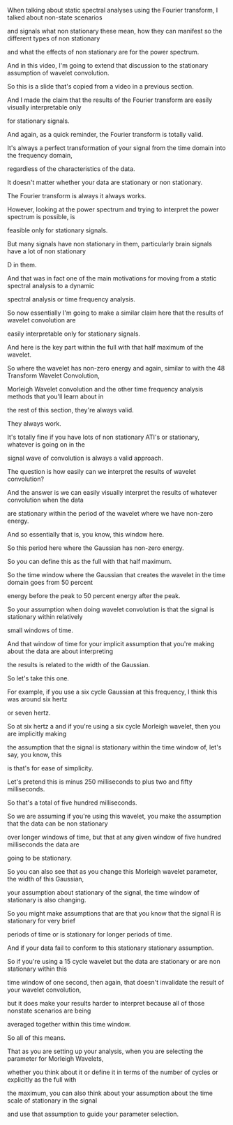 When talking about static spectral analyses using the Fourier transform, I talked about non-state scenarios

and signals what non stationary these mean, how they can manifest so the different types of non stationary

and what the effects of non stationary are for the power spectrum.

And in this video, I'm going to extend that discussion to the stationary assumption of wavelet convolution.

So this is a slide that's copied from a video in a previous section.

And I made the claim that the results of the Fourier transform are easily visually interpretable only

for stationary signals.

And again, as a quick reminder, the Fourier transform is totally valid.

It's always a perfect transformation of your signal from the time domain into the frequency domain,

regardless of the characteristics of the data.

It doesn't matter whether your data are stationary or non stationary.

The Fourier transform is always it always works.

However, looking at the power spectrum and trying to interpret the power spectrum is possible, is

feasible only for stationary signals.

But many signals have non stationary in them, particularly brain signals have a lot of non stationary

D in them.

And that was in fact one of the main motivations for moving from a static spectral analysis to a dynamic

spectral analysis or time frequency analysis.

So now essentially I'm going to make a similar claim here that the results of wavelet convolution are

easily interpretable only for stationary signals.

And here is the key part within the full with that half maximum of the wavelet.

So where the wavelet has non-zero energy and again, similar to with the 48 Transform Wavelet Convolution,

Morleigh Wavelet convolution and the other time frequency analysis methods that you'll learn about in

the rest of this section, they're always valid.

They always work.

It's totally fine if you have lots of non stationary ATI's or stationary, whatever is going on in the

signal wave of convolution is always a valid approach.

The question is how easily can we interpret the results of wavelet convolution?

And the answer is we can easily visually interpret the results of whatever convolution when the data

are stationary within the period of the wavelet where we have non-zero energy.

And so essentially that is, you know, this window here.

So this period here where the Gaussian has non-zero energy.

So you can define this as the full with that half maximum.

So the time window where the Gaussian that creates the wavelet in the time domain goes from 50 percent

energy before the peak to 50 percent energy after the peak.

So your assumption when doing wavelet convolution is that the signal is stationary within relatively

small windows of time.

And that window of time for your implicit assumption that you're making about the data are about interpreting

the results is related to the width of the Gaussian.

So let's take this one.

For example, if you use a six cycle Gaussian at this frequency, I think this was around six hertz

or seven hertz.

So at six hertz a and if you're using a six cycle Morleigh wavelet, then you are implicitly making

the assumption that the signal is stationary within the time window of, let's say, you know, this

is that's for ease of simplicity.

Let's pretend this is minus 250 milliseconds to plus two and fifty milliseconds.

So that's a total of five hundred milliseconds.

So we are assuming if you're using this wavelet, you make the assumption that the data can be non stationary

over longer windows of time, but that at any given window of five hundred milliseconds the data are

going to be stationary.

So you can also see that as you change this Morleigh wavelet parameter, the width of this Gaussian,

your assumption about stationary of the signal, the time window of stationary is also changing.

So you might make assumptions that are that you know that the signal R is stationary for very brief

periods of time or is stationary for longer periods of time.

And if your data fail to conform to this stationary stationary assumption.

So if you're using a 15 cycle wavelet but the data are stationary or are non stationary within this

time window of one second, then again, that doesn't invalidate the result of your wavelet convolution,

but it does make your results harder to interpret because all of those nonstate scenarios are being

averaged together within this time window.

So all of this means.

That as you are setting up your analysis, when you are selecting the parameter for Morleigh Wavelets,

whether you think about it or define it in terms of the number of cycles or explicitly as the full with

the maximum, you can also think about your assumption about the time scale of stationary in the signal

and use that assumption to guide your parameter selection.

